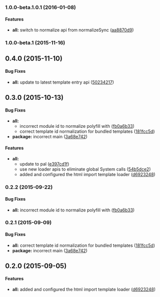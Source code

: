 ### 1.0.0-beta.1.0.1 (2016-01-08)


#### Features

* **all:** switch to normalize api from normalizeSync ([aa8870d9](http://github.com/aurelia/html-import-template-loader/commit/aa8870d93c05e730842bd87b3a555c009aaca34e))


### 1.0.0-beta.1 (2015-11-16)


## 0.4.0 (2015-11-10)


#### Bug Fixes

* **all:** update to latest template entry api ([50234217](http://github.com/aurelia/html-import-template-loader/commit/5023421742a44e856a579d0c46d590358554dec6))


## 0.3.0 (2015-10-13)


#### Bug Fixes

* **all:**
  * incorrect module id to normalize polyfill with ([fb0a6b33](http://github.com/aurelia/html-import-template-loader/commit/fb0a6b33d55fe9f068d2bb8af5c897ce73f24145))
  * correct template id normalization for bundled templates ([181fcc5d](http://github.com/aurelia/html-import-template-loader/commit/181fcc5dbb580086844c01c0de93ba0644ad4eef))
* **package:** incorrect main ([3a68e742](http://github.com/aurelia/html-import-template-loader/commit/3a68e742225ce186dc7229e7534d34c6ed5729e8))


#### Features

* **all:**
  * update to pal ([e397cd1f](http://github.com/aurelia/html-import-template-loader/commit/e397cd1fa799b53a64708a4501eb2081b16aea08))
  * use new loader apis to eliminate global System calls ([54b5dce2](http://github.com/aurelia/html-import-template-loader/commit/54b5dce2d669b20bd36ff337a73afb7534c38606))
  * added and configured the html import template loader ([d6923248](http://github.com/aurelia/html-import-template-loader/commit/d6923248b1311a41ffc2ea771b4e06ceb01d6b20))


### 0.2.2 (2015-09-22)


#### Bug Fixes

* **all:** incorrect module id to normalize polyfill with ([fb0a6b33](http://github.com/aurelia/html-import-template-loader/commit/fb0a6b33d55fe9f068d2bb8af5c897ce73f24145))


### 0.2.1 (2015-09-09)


#### Bug Fixes

* **all:** correct template id normalization for bundled templates ([181fcc5d](http://github.com/aurelia/html-import-template-loader/commit/181fcc5dbb580086844c01c0de93ba0644ad4eef))
* **package:** incorrect main ([3a68e742](http://github.com/aurelia/html-import-template-loader/commit/3a68e742225ce186dc7229e7534d34c6ed5729e8))


## 0.2.0 (2015-09-05)


#### Features

* **all:** added and configured the html import template loader ([d6923248](http://github.com/aurelia/html-import-template-loader/commit/d6923248b1311a41ffc2ea771b4e06ceb01d6b20))
